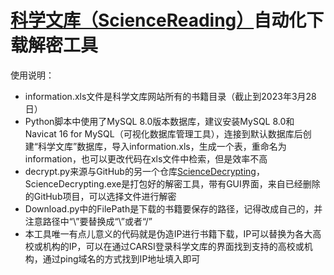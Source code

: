 # [科学文库（ScienceReading）](https://book.sciencereading.cn/shop/main/Login/shopFrame.do)自动化下载解密工具

使用说明：
- information.xls文件是科学文库网站所有的书籍目录（截止到2023年3月28日）
- Python脚本中使用了MySQL 8.0版本数据库，建议安装MySQL 8.0和Navicat 16 for MySQL（可视化数据库管理工具），连接到默认数据库后创建“科学文库”数据库，导入information.xls，生成一个表，重命名为information，也可以更改代码在xls文件中检索，但是效率不高
- decrypt.py来源与GitHub的另一个仓库[ScienceDecrypting](https://github.com/skq1998/ScienceDecrypting)，ScienceDecrypting.exe是打包好的解密工具，带有GUI界面，来自已经删除的GitHub项目，可以选择文件进行解密
- Download.py中的FilePath是下载的书籍要保存的路径，记得改成自己的，并注意路径中“\”要替换成“\\”或者“/”
- 本工具唯一有点儿意义的代码就是伪造IP进行书籍下载，IP可以替换为各大高校或机构的IP，可以在通过CARSI登录科学文库的界面找到支持的高校或机构，通过ping域名的方式找到IP地址填入即可
